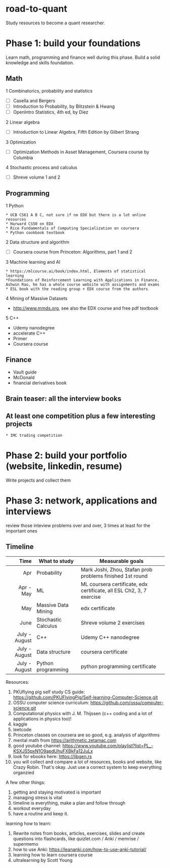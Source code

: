 # road-to-quant

Study resources to become a quant researcher. 
# Phase 1: build your foundations
Learn math, programming and finance well during this phase. Build a solid knowledge and skills foundation.

  ## Math
  
  1 Combinatorics, probability and statistics
    
   - [ ] Casella and Bergers
   - [ ] Introduction to Probability, by Blitzstein & Hwang
   - [ ] OpenIntro Statistics, 4th ed, by Diez

  2 Linear algebra
  
  - [ ]  Introduction to Linear Algebra, Fifth Edition by Gilbert Strang
    
  3 Optimization
  
  - [ ] Optimization Methods in Asset Management, Coursera course by Columbia
  
  4 Stochastic process and calculus
  
  - [ ] Shreve volume 1 and 2

## Programming

  1 Python
  
    * UCB CS61 A B C, not sure if no EDX but there is a lot online resources
    * Harward CS50 on EDX
    * Rice Fundamentals of Computing Specialization on coursera
    * Python cookbook textbook
  
  2 Data structure and algorithm
  
  - [ ] Coursera course from Princeton: Algorithms, part 1 and 2
  
  3 Machine learning and AI
  
    * https://mlcourse.ai/book/index.html, Elements of statistical learning
    *Foundations of Reinforcement Learning with Applications in Finance, Ashwin Rao, he has a whole course website with assignments and exams
    * ESL book with the reading group + EDX course from the authors
  
  4 Mining of Massive Datasets
  
  * http://www.mmds.org, see also the EDX course and free pdf textbook
  
  5 C++
  * Udemy nanodegree
  * accelerate C++
  * Primer
  * Coursera course

## Finance
* Vault guide 
* McDonald 
* financial derivatives book

## Brain teaser: all the interview books

## At least one competition plus a few interesting projects
    * IMC trading competition

# Phase 2: build your portfolio (website, linkedin, resume)
Write projects and collect them

# Phase 3: network, applications and interviews
review those inteview problems over and over, 3 times at least for the important ones



## Timeline

| Time | What to study | Measurable goals |
|-----:|---------------|------------------|
|Apr   |Probability    | Mark Joshi, Zhou, Stafan prob problems finished 1st round          |
|Apr - May   |ML|ML coursera certificate, edx certificate, all ESL Ch2, 3, 7 exercise|
|May   |Massive Data Mining|   edx certificate            |
| June    | Stochastic Calculus               | Shreve volume 2 exercises
| July - August | C++ | Udemy C++ nanodegree|
| July - August | Data structure | coursera certificate
| July - August | Python programming | python programming certificate|


Resources: 
1. PKUflying pig self study CS guide: https://github.com/PKUFlyingPig/Self-learning-Computer-Science.git
2. OSSU computer science curriculum: https://github.com/ossu/computer-science.git
3. Computational physics with J. M. Thijssen (c++ coding and a lot of applications in physics too)!
4. kaggle 
5. leetcode
6. Princeton classes on coursera are so good, e.g. analysis of algorithms
7. mental math from https://arithmetic.zetamac.com
8. good youtube channel: https://www.youtube.com/playlist?list=PL_-KSXJS5pxN1O9apdUhuFXBkFa12JuLx
9. look for ebooks here: https://libgen.rs
10. you will collect and compare a lot of resources, books and website, like Crazy Robin. That's okay. Just use a correct system to keep everything organzied

A few other things:
1. getting and staying motivated is important
2. managing stress is vital
3. timeline is everything, make a plan and follow through
4. workout everyday
5. have a routine and keep it.

learning how to learn: 
1. Rewrite notes from books, articles, exercises, slides and create questions into flashcards, like quizlet.com / Anki / memrise / supermemo
2. how to use Anki: https://leananki.com/how-to-use-anki-tutorial/
3. learning how to learn coursera course
4. ultralearning by Scott Young
